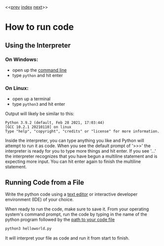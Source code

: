 <<[prev]({{int_installation}}) [index]({{int_index}}) [next]({{int_programming_overview}})>>
# How to run code
## Using the Interpreter
### On Windows:
- open up the [command line]({{int_misc_shells}})
- type `python` and hit enter

### On Linux:
- open up a terminal
- type `python3` and hit enter

Output will likely be similar to this:

```
Python 3.9.2 (default, Feb 28 2021, 17:03:44)
[GCC 10.2.1 20210110] on linux
Type "help", "copyright", "credits" or "license" for more information.
```

Inside the interpreter, you can type anything you like and Python will attempt to run it as code.
When you see the default prompt of '>>>' the interpreter is ready for you to type more things and hit enter.
If you see '...' the interpreter recognizes that you have begun a multiline statement and is expecting more input.
You can hit enter again to finish the multiline statement.

## Running Code from a File
Write the python code using a [text editor]({{int_misc_text_editors}}) or interactive developer environment (IDE) of your choice.

When ready to run the code, make sure to save it.
From your operating system's command prompt, run the code by typing in the name of the python program followed by the [path to your code file]({{int_misc_file_paths}})
```sh
python3 helloworld.py
```
It will interpret your file as code and run it from start to finish.

